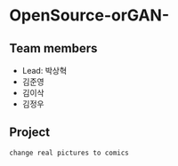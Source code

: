 # OpenSource-orGAN-
## Team members
- Lead: 박상혁
- 김준영
- 김이삭
- 김정우
## Project
```
change real pictures to comics
```
  
